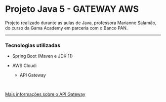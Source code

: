 # Projeto Java 5 - GATEWAY AWS

Projeto realizado durante as aulas de Java, professora Marianne Salamão, do curso da Gama Academy em parceria com o Banco PAN.

---
### Tecnologias utilizadas

- Spring Boot (Maven e JDK 11)

- AWS Cloud:
  - API Gateway
<br>

<a target="_blank" href="https://github.com/jessicakopps/estudos/blob/master/AWS/gateway.md"> Mais informações sobre o API Gateway</a>
